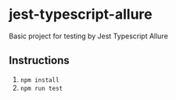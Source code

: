 # jest-typescript-allure
Basic project for testing by Jest Typescript Allure

## Instructions
1. `npm install`
2. `npm run test`
